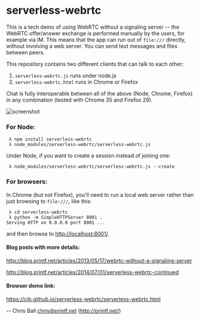 serverless-webrtc
=================

This is a tech demo of using WebRTC without a signaling server -- the 
WebRTC offer/answer exchange is performed manually by the users, for example
via IM.  This means that the app can run out of `file:///` directly, without
involving a web server.  You can send text messages and files between peers.

This repository contains two different clients that can talk to each other:

1. `serverless-webrtc.js` runs under node.js
2. `serverless-webrtc.html` runs in Chrome or Firefox

Chat is fully interoperable between all of the above (Node, Chrome, Firefox)
in any combination (tested with Chrome 35 and Firefox 29).

![screenshot](https://raw.github.com/cjb/serverless-webrtc/master/serverless-webrtc.png)

### For Node:

```
 λ npm install serverless-webrtc
 λ node_modules/serverless-webrtc/serverless-webrtc.js
```

Under Node, if you want to create a session instead of joining one:

```
 λ node_modules/serverless-webrtc/serverless-webrtc.js --create
```

### For browsers:

In Chrome (but not Firefox), you'll need to run a local web server rather
than just browsing to `file:///`, like this:

```
 λ cd serverless-webrtc
 λ python -m SimpleHTTPServer 8001 .
Serving HTTP on 0.0.0.0 port 8001 ...
```

and then browse to [http://localhost:8001/](http://localhost:8001/).

#### Blog posts with more details:

http://blog.printf.net/articles/2013/05/17/webrtc-without-a-signaling-server

http://blog.printf.net/articles/2014/07/01/serverless-webrtc-continued

#### Browser demo link:

https://cjb.github.io/serverless-webrtc/serverless-webrtc.html

-- Chris Ball <chris@printf.net> (http://printf.net/)
